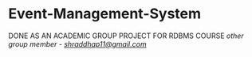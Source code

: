 # Event-Management-System
DONE AS AN ACADEMIC GROUP PROJECT FOR RDBMS COURSE
*other group member - shraddhap11@gmail.com*
